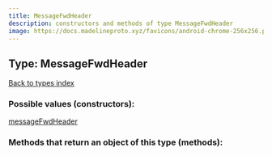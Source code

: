 ```yaml
---
title: MessageFwdHeader
description: constructors and methods of type MessageFwdHeader
image: https://docs.madelineproto.xyz/favicons/android-chrome-256x256.png
---
```

## Type: MessageFwdHeader  
[Back to types index](index.md)



### Possible values (constructors):

[messageFwdHeader](../constructors/messageFwdHeader.md)  



### Methods that return an object of this type (methods):



